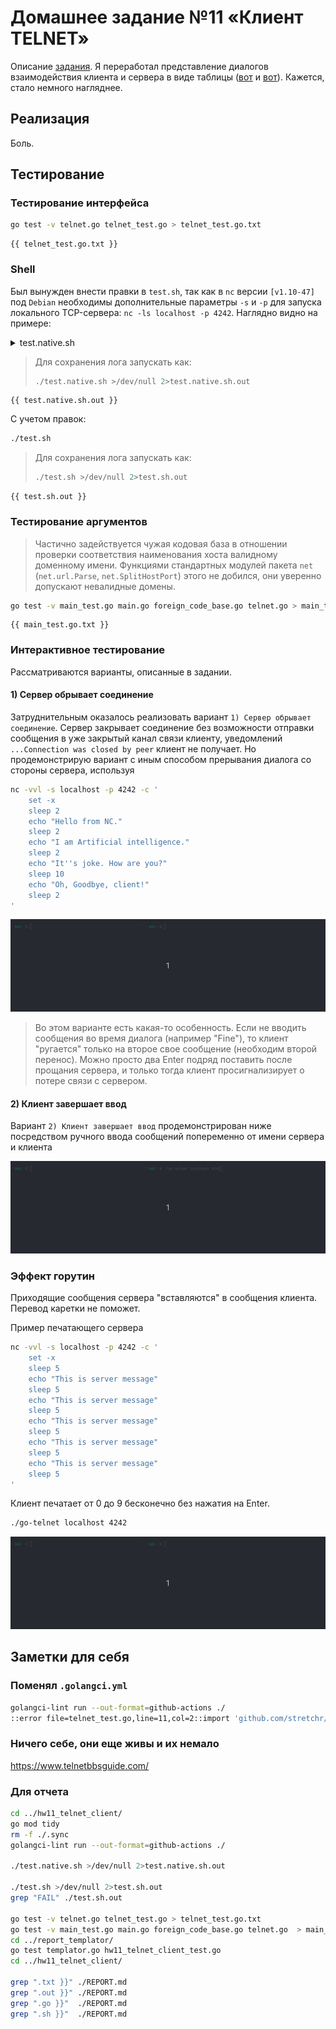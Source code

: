 # Домашнее задание №11 «Клиент TELNET»

Описание [задания](./README.md). Я переработал представление диалогов взаимодействия клиента и сервера в виде таблицы ([вот](https://github.com/BorisPlus/OTUS-Go-2023-03/blob/80c7b6f09f5b8c79f554c9652fb397937f4142bc/hw11_telnet_client/README.md#L29) и [вот](https://github.com/BorisPlus/OTUS-Go-2023-03/blob/80c7b6f09f5b8c79f554c9652fb397937f4142bc/hw11_telnet_client/README.md#L80)). Кажется, стало немного нагляднее.

## Реализация

Боль.

## Тестирование

### Тестирование интерфейса

```bash
go test -v telnet.go telnet_test.go > telnet_test.go.txt
```

```text
{{ telnet_test.go.txt }}
```

### Shell

Был вынужден внести правки в `test.sh`, так как в `nc` версии `[v1.10-47]` под `Debian` необходимы дополнительные параметры `-s` и `-p` для запуска локального TCP-сервера: `nc -ls localhost -p 4242`. Наглядно видно на примере:

<details>
<summary>test.native.sh</summary>

```bash
{{ test.native.sh }}
```

</details>

> Для сохранения лога запускать как:
>
> ```bash
> ./test.native.sh >/dev/null 2>test.native.sh.out
>

```text
{{ test.native.sh.out }}
```

С учетом правок:

```bash
./test.sh
```

> Для сохранения лога запускать как:
>
> ```bash
> ./test.sh >/dev/null 2>test.sh.out
>

```text
{{ test.sh.out }}
```

### Тестирование аргументов

> Частично задействуется чужая кодовая база в отношении проверки соответствия наименования хоста валидному доменному имени. Функциями стандартных модулей пакета `net` (`net.url.Parse`, `net.SplitHostPort`) этого не добился, они уверенно допускают невалидные домены.

```bash
go test -v main_test.go main.go foreign_code_base.go telnet.go > main_test.go.txt
```

```text
{{ main_test.go.txt }}
```

### Интерактивное тестирование

Рассматриваются варианты, описанные в задании.

#### 1) Сервер обрывает соединение

Затруднительным оказалось реализовать вариант `1) Сервер обрывает соединение`. Сервер закрывает соединение без возможности отправки сообщения в уже закрытый канал связи клиенту, уведомлений `...Connection was closed by peer` клиент не получает. Но продемонстрирую вариант с иным способом прерывания диалога со стороны сервера, используя

```bash
nc -vvl -s localhost -p 4242 -c '
    set -x
    sleep 2
    echo "Hello from NC."
    sleep 2
    echo "I am Artificial intelligence."
    sleep 2
    echo "It''s joke. How are you?"
    sleep 10
    echo "Oh, Goodbye, client!"
    sleep 2
'
```

![./REPORT.files/1.gif](./REPORT.files/1.gif)

> Во этом варианте есть какая-то особенность. Если не вводить сообщения во время диалога (например "Fine"), то клиент "ругается" только на второе свое сообщение (необходим второй перенос). Можно просто два Enter подряд поставить после прощания сервера, и только тогда клиент просигнализирует о потере связи с сервером.

#### 2) Клиент завершает ввод

Вариант `2) Клиент завершает ввод` продемонстрирован ниже посредством ручного ввода сообщений попеременно от имени сервера и клиента

![./REPORT.files/2.gif](./REPORT.files/2.gif)

### Эффект горутин

Приходящие сообщения сервера "вставляются" в сообщения клиента. Перевод каретки не поможет.

Пример печатающего сервера

```bash
nc -vvl -s localhost -p 4242 -c '
    set -x
    sleep 5
    echo "This is server message"
    sleep 5
    echo "This is server message"
    sleep 5
    echo "This is server message"
    sleep 5
    echo "This is server message"
    sleep 5
    echo "This is server message"
    sleep 5
'
```

Клиент печатает от 0 до 9 бесконечно без нажатия на Enter.

```bash
./go-telnet localhost 4242
```

![./REPORT.files/3.gif](./REPORT.files/3.gif)

## Заметки для себя

### Поменял `.golangci.yml`

```bash
golangci-lint run --out-format=github-actions ./ 
::error file=telnet_test.go,line=11,col=2::import 'github.com/stretchr/testify/require' is not allowed from list 'Main' (depguard)
```

### Ничего себе, они еще живы и их немало

https://www.telnetbbsguide.com/

### Для отчета

```bash
cd ../hw11_telnet_client/
go mod tidy
rm -f ./.sync
golangci-lint run --out-format=github-actions ./ 

./test.native.sh >/dev/null 2>test.native.sh.out

./test.sh >/dev/null 2>test.sh.out
grep "FAIL" ./test.sh.out

go test -v telnet.go telnet_test.go > telnet_test.go.txt
go test -v main_test.go main.go foreign_code_base.go telnet.go  > main_test.go.txt
cd ../report_templator/
go test templator.go hw11_telnet_client_test.go
cd ../hw11_telnet_client/

grep ".txt }}" ./REPORT.md
grep ".out }}" ./REPORT.md
grep ".go }}"  ./REPORT.md
grep ".sh }}"  ./REPORT.md
```
